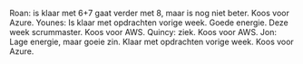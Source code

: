 Roan: is klaar met 6+7 gaat verder met 8, maar is nog niet beter. Koos voor Azure.
Younes: Is klaar met opdrachten vorige week. Goede energie. Deze week scrummaster. Koos voor AWS.
Quincy: ziek. Koos voor AWS.
Jon: Lage energie, maar goeie zin. Klaar met opdrachten vorige week. Koos voor Azure.